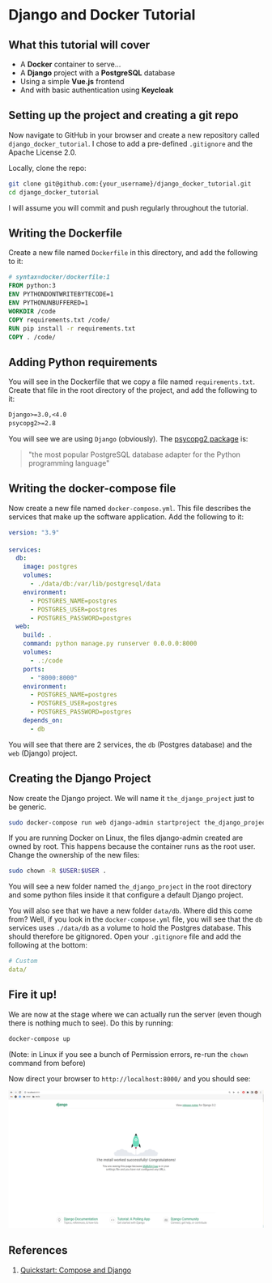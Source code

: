 # Django and Docker Tutorial

## What this tutorial will cover

+ A **Docker** container to serve...
+ A **Django** project with a **PostgreSQL** database
+ Using a simple **Vue.js** frontend
+ And with basic authentication using **Keycloak**

## Setting up the project and creating a git repo

Now navigate to GitHub in your browser and create a new repository called `django_docker_tutorial`.
I chose to add a pre-defined `.gitignore` and the Apache License 2.0.

Locally, clone the repo:

```sh
git clone git@github.com:{your_username}/django_docker_tutorial.git
cd django_docker_tutorial
```

I will assume you will commit and push regularly throughout the tutorial.

## Writing the Dockerfile

Create a new file named `Dockerfile` in this directory, and add the following to it:

```dockerfile
# syntax=docker/dockerfile:1
FROM python:3
ENV PYTHONDONTWRITEBYTECODE=1
ENV PYTHONUNBUFFERED=1
WORKDIR /code
COPY requirements.txt /code/
RUN pip install -r requirements.txt
COPY . /code/
```

## Adding Python requirements

You will see in the Dockerfile that we copy a file named `requirements.txt`.
Create that file in the root directory of the project, and add the following to it:

```txt
Django>=3.0,<4.0
psycopg2>=2.8
```

You will see we are using `Django` (obviously). The [psycopg2 package](https://pypi.org/project/psycopg2/) is:

> "the most popular PostgreSQL database adapter for the Python programming language"

## Writing the docker-compose file

Now create a new file named `docker-compose.yml`. This file describes the services
that make up the software application. Add the following to it:

```yml
version: "3.9"

services:
  db:
    image: postgres
    volumes:
      - ./data/db:/var/lib/postgresql/data
    environment:
      - POSTGRES_NAME=postgres
      - POSTGRES_USER=postgres
      - POSTGRES_PASSWORD=postgres
  web:
    build: .
    command: python manage.py runserver 0.0.0.0:8000
    volumes:
      - .:/code
    ports:
      - "8000:8000"
    environment:
      - POSTGRES_NAME=postgres
      - POSTGRES_USER=postgres
      - POSTGRES_PASSWORD=postgres
    depends_on:
      - db
```

You will see that there are 2 services, the `db` (Postgres database) and the `web` (Django) project.

## Creating the Django Project

Now create the Django project. We will name it `the_django_project` just to be generic.

```sh
sudo docker-compose run web django-admin startproject the_django_project .
```

If you are running Docker on Linux, the files django-admin created are owned by root.
This happens because the container runs as the root user.
Change the ownership of the new files:

```sh
sudo chown -R $USER:$USER .
```

You will see a new folder named `the_django_project` in the root directory and
some python files inside it that configure a default Django project.

You will also see that we have a new folder `data/db`.
Where did this come from? Well, if you look in the `docker-compose.yml` file,
you will see that the `db` services uses `./data/db` as a volume to hold the
Postgres database.
This should therefore be gitignored.
Open your `.gitignore` file and add the following at the bottom:

```yml
# Custom
data/
```

## Fire it up!

We are now at the stage where we can actually run the server (even though there
is nothing much to see). Do this by running:

```sh
docker-compose up
```

(Note: in Linux if you see a bunch of Permission errors, re-run the `chown` command from before)

Now direct your browser to `http://localhost:8000/` and you should see:

![It's Alive!](./images/its_alive.png)

## References

1. [Quickstart: Compose and Django](https://docs.docker.com/samples/django/)
